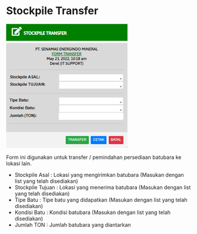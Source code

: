 # Stockpile Transfer

![](<../../.gitbook/assets/stockpile transfer.PNG>)

Form ini digunakan untuk transfer / pemindahan persediaan batubara ke lokasi lain.

* Stockpile Asal : Lokasi yang mengirimkan batubara (Masukan dengan list yang telah disediakan)
* Stockpile Tujuan : Lokasi yang menerima batubara (Masukan dengan list yang telah disediakan)
* Tipe Batu : Tipe batu yang didapatkan (Masukan dengan list yang telah disediakan)
* Kondisi Batu : Kondisi batubara (Masukan dengan list yang telah disediakan)
* Jumlah TON : Jumlah batubara yang diantarkan
